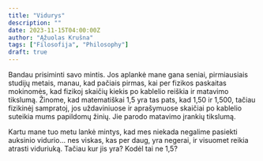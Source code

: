 ```yaml
---
title: "Vidurys"
description: ""
date: 2023-11-15T04:00:00Z
author: "Ąžuolas Krušna"
tags: ["Filosofija", "Philosophy"]
draft: true
---
```


Bandau prisiminti savo mintis. Jos aplankė mane gana seniai, pirmiausiais studijų metais, manau, kad pačiais pirmas, kai per fizikos paskaitas mokinomės, kad fizikoj skaičių kiekis po kablelio reiškia ir matavimo tikslumą. Žinome, kad matematiškai 1,5 yra tas pats, kad 1,50 ir 1,500, tačiau fizikinėj sampratoj, jos uždaviniuose ir aprašymuose skaičiai po kablelio suteikia mums papildomų žinių. Jie parodo matavimo įrankių tikslumą. 

Kartu mane tuo metu lankė mintys, kad mes niekada negalime pasiekti auksinio vidurio... nes viskas, kas per daug, yra negerai, ir visuomet reikia atrasti viduriuką. Tačiau kur jis yra? Kodėl tai ne 1,5?
